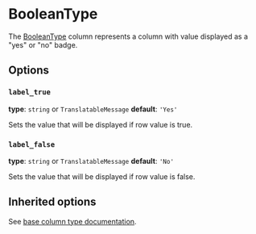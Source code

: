 # BooleanType

The [BooleanType](https://github.com/Kreyu/data-table-bundle/blob/main/src/Column/Type/BooleanType.php) column represents a column with value displayed as a "yes" or "no" badge.

## Options

### `label_true`

**type**: `string` or `TranslatableMessage` **default**: `'Yes'`

Sets the value that will be displayed if row value is true.

### `label_false`

**type**: `string` or `TranslatableMessage` **default**: `'No'`

Sets the value that will be displayed if row value is false.

## Inherited options

See [base column type documentation](column.md).
